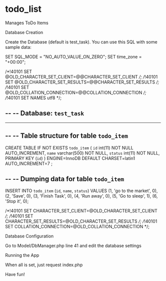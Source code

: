 # todo_list
Manages ToDo Items 

Database Creation

Create the Database (default is test_task). You can use this SQL with some sample data:

SET SQL_MODE = "NO_AUTO_VALUE_ON_ZERO";
SET time_zone = "+00:00";


/*!40101 SET @OLD_CHARACTER_SET_CLIENT=@@CHARACTER_SET_CLIENT */;
/*!40101 SET @OLD_CHARACTER_SET_RESULTS=@@CHARACTER_SET_RESULTS */;
/*!40101 SET @OLD_COLLATION_CONNECTION=@@COLLATION_CONNECTION */;
/*!40101 SET NAMES utf8 */;

--
-- Database: `test_task`
--

-- --------------------------------------------------------

--
-- Table structure for table `todo_item`
--

CREATE TABLE IF NOT EXISTS `todo_item` (
  `id` int(11) NOT NULL AUTO_INCREMENT,
  `name` varchar(500) NOT NULL,
  `status` int(11) NOT NULL,
  PRIMARY KEY (`id`)
) ENGINE=InnoDB  DEFAULT CHARSET=latin1 AUTO_INCREMENT=7 ;

--
-- Dumping data for table `todo_item`
--

INSERT INTO `todo_item` (`id`, `name`, `status`) VALUES
(1, 'go to the market', 0),
(2, 'Save', 0),
(3, 'Finish Task', 0),
(4, 'Run away', 0),
(5, 'Go to sleep', 1),
(6, 'Stop it', 0);

/*!40101 SET CHARACTER_SET_CLIENT=@OLD_CHARACTER_SET_CLIENT */;
/*!40101 SET CHARACTER_SET_RESULTS=@OLD_CHARACTER_SET_RESULTS */;
/*!40101 SET COLLATION_CONNECTION=@OLD_COLLATION_CONNECTION */;


Database Configuration

Go to Model/DbManager.php line 41 and edit the database settings

Running the App

When all is set, just request index.php

Have fun!


